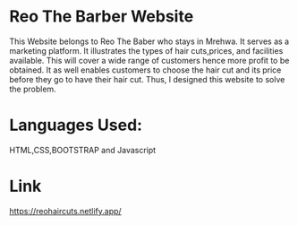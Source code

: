 # Reo The Barber Website

This Website belongs to Reo The Baber who stays in Mrehwa. It serves as a marketing platform. It illustrates the types of hair cuts,prices, and facilities available. This will cover a wide range of customers hence more profit to be obtained. It as well enables customers to choose the hair cut and its price before they go to have their hair cut. Thus, I designed this website to solve the problem.

# Languages Used:

HTML,CSS,BOOTSTRAP and Javascript

# Link

https://reohaircuts.netlify.app/

